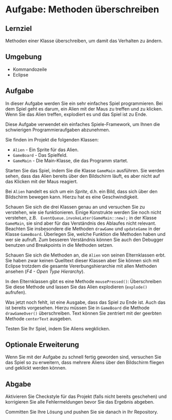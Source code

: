 # Aufgabe: Methoden überschreiben

## Lernziel

Methoden einer Klasse überschreiben, um damit das Verhalten zu ändern.


## Umgebung

  * Kommandozeile
  * Eclipse


## Aufgabe

In dieser Aufgabe werden Sie ein sehr einfaches Spiel programmieren. Bei dem Spiel geht es darum, ein Alien mit der Maus zu treffen und zu klicken. Wenn Sie das Alien treffen, explodiert es und das Spiel ist zu Ende.

Diese Aufgabe verwendet ein einfaches Spiele-Framework, um Ihnen die schwierigen Programmieraufgaben abzunehmen.

Sie finden im Projekt die folgenden Klassen:

  * `Alien` - Ein Sprite für das Alien.
  * `GameBoard` - Das Spielfeld.
  * `GameMain` - Die Main-Klasse, die das Programm startet.

Starten Sie das Spiel, indem Sie die Klasse `GameMain` ausführen. Sie werden sehen, dass das Alien bereits über den Bildschirm läuft, es aber nicht auf das Klicken mit der Maus reagiert.

Bei `Alien` handelt es sich um ein _Sprite_, d.h. ein Bild, dass sich über den Bildschirm bewegen kann. Hierzu hat es eine Geschwindigkeit.

Schauen Sie sich die drei Klassen genau an und versuchen Sie zu verstehen, wie sie funktionieren. Einige Konstrukte werden Sie noch nicht verstehen, z.B. ` EventQueue.invokeLater(GameMain::new);` in der Klasse `GameMain`, sie sind aber für das Verständnis des Ablaufes nicht relevant. Beachten Sie insbesondere die Methoden `drawGame` und `updateGame` in der Klasse `GameBoard`. Überlegen Sie, welche Funktion die Methoden haben und wer sie aufruft. Zum besseren Verständnis können Sie auch den Debugger benutzen und Breakpoints in die Methoden setzen.

Schauen Sie sich die Methoden an, die `Alien` von seinen Elternklassen erbt. Sie haben zwar keinen Quelltext dieser Klassen aber Sie können sich mit Eclipse trotzdem die gesamte Vererbungshierarchie mit allen Methoden ansehen (_F4 - Open Type Hierarchy_).

In den Elternklassen gibt es eine Methode `mousePressed()`: Überschreiben Sie diese Methode und lassen Sie das Alien explodieren (`explode()` aufrufen).

Was jetzt noch fehlt, ist eine Ausgabe, dass das Spiel zu Ende ist. Auch das ist bereits vorgesehen. Hierzu müssen Sie in `GameBoard` die Methode `drawGameOver()` überschreiben. Text können Sie zentriert mit der geerbten Methode `centerText` ausgeben.

Testen Sie Ihr Spiel, indem Sie Aliens wegklicken.


## Optionale Erweiterung

Wenn Sie mit der Aufgabe zu schnell fertig geworden sind, versuchen Sie das Spiel so zu erweitern, dass mehrere Aliens über den Bildschirm fliegen und geklickt werden können.


## Abgabe

Aktivieren Sie Checkstyle für das Projekt (falls nicht bereits geschehen) und korrigieren Sie alle Fehlermeldungen bevor Sie das Ergebnis abgeben.

Committen Sie Ihre Lösung und pushen Sie sie danach in Ihr Repository.
